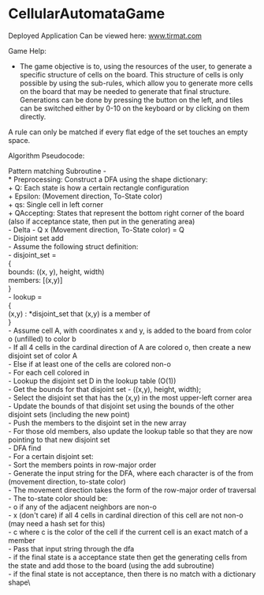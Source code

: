 # CellularAutomataGame

Deployed Application Can be viewed here: www.tirmat.com

Game Help:
- The game objective is to, using the resources of the user, to generate a specific structure of cells on the board. This structure of cells
is only possible by using the sub-rules, which allow you to generate more cells on the board that may be needed to generate that final structure.
Generations can be done by pressing the button on the left, and tiles can be switched either by 0-10 on the keyboard or by clicking on them directly.

A rule can only be matched if every flat edge of the set touches an empty space. 

Algorithm Pseudocode:

Pattern matching Subroutine -\
	* Preprocessing: Construct a DFA using the shape dictionary:\
		+ Q: Each state is how a certain rectangle configuration \
		+ Epsilon: (Movement direction, To-State color)\
		+ qs: Single cell in left corner\
		+ QAccepting: States that represent the bottom right corner of the board (also if acceptance state, then put in the generating area)\
		- Delta - Q x (Movement direction, To-State color) = Q\
	- Disjoint set add \
		- Assume the following struct definition:\
			- disjoint_set = \
			{\
				bounds: ((x, y), height, width)\
				members: [(x,y)]\
			}\
			- lookup = \
			{\
				(x,y) : *disjoint_set that (x,y) is a member of\
			}\
		- Assume cell A, with coordinates x and y, is added to the board from color o (unfilled)  to color b\
			- If all 4 cells in the cardinal direction of A are colored o, then create a new disjoint set of color A\
			- Else if at least one of the cells are colored non-o\
				- For each cell colored in\
					- Lookup the disjoint set D in the lookup table (O(1))\
					- Get the bounds for that disjoint set - ((x,y), height, width);\
					- Select the disjoint set that has the (x,y) in the most upper-left corner area\
						- Update the bounds of that disjoint set using the bounds of the other disjoint sets (including the new point)\
						- Push the members to the disjoint set in the new array\
						- For those old members, also update the lookup table so that they are now pointing to that new disjoint set\
	- DFA find\
		- For a certain disjoint set:\
			- Sort the members points in row-major order\
			- Generate the input string for the DFA, where each character is of the from (movement direction, to-state color)\
				- The movement direction takes the form of the row-major order of traversal\
				- The to-state color should be:\
					- o if any of the adjacent neighbors are non-o\
					- x (don't care) if all 4 cells in cardinal direction of this cell are not non-o (may need a hash set for this)\
					- c where c is the color of the cell if the current cell is an exact match of a member\
			- Pass that input string through the dfa\
				- if the final state is a acceptance state then get the generating cells from the state and add those to the board (using the add subroutine)\
				- if the final state is not acceptance, then there is no match with a dictionary shape\
